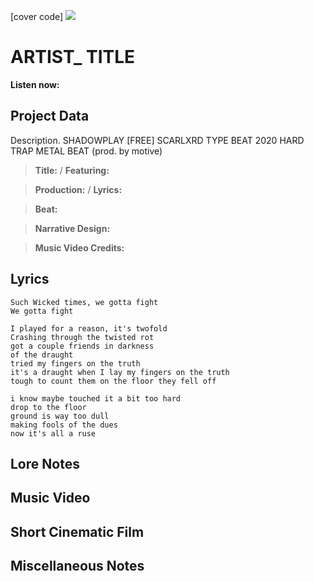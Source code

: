 [cover code] ![](57175019_319474918741616_8502199518755923887_n.jpg)

# ARTIST_ TITLE

**Listen now:** 

## Project Data

Description. SHADOWPLAY  [FREE] SCARLXRD TYPE BEAT 2020  HARD TRAP METAL BEAT (prod. by motive)

> **Title:**  / **Featuring:** 

> **Production:**  / **Lyrics:** 

> **Beat:**

> **Narrative Design:**

> **Music Video Credits:**


## Lyrics

```
Such Wicked times, we gotta fight
We gotta fight 

I played for a reason, it's twofold
Crashing through the twisted rot
got a couple friends in darkness
of the draught
tried my fingers on the truth 
it's a draught when I lay my fingers on the truth
tough to count them on the floor they fell off

i know maybe touched it a bit too hard 
drop to the floor 
ground is way too dull
making fools of the dues
now it's all a ruse

```

## Lore Notes

## Music Video

## Short Cinematic Film

## Miscellaneous Notes
